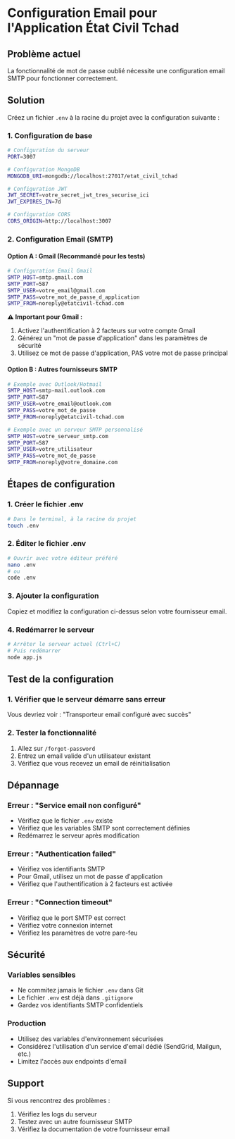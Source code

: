 # Configuration Email pour l'Application État Civil Tchad

## Problème actuel
La fonctionnalité de mot de passe oublié nécessite une configuration email SMTP pour fonctionner correctement.

## Solution
Créez un fichier `.env` à la racine du projet avec la configuration suivante :

### 1. Configuration de base
```bash
# Configuration du serveur
PORT=3007

# Configuration MongoDB
MONGODB_URI=mongodb://localhost:27017/etat_civil_tchad

# Configuration JWT
JWT_SECRET=votre_secret_jwt_tres_securise_ici
JWT_EXPIRES_IN=7d

# Configuration CORS
CORS_ORIGIN=http://localhost:3007
```

### 2. Configuration Email (SMTP)

#### Option A : Gmail (Recommandé pour les tests)
```bash
# Configuration Email Gmail
SMTP_HOST=smtp.gmail.com
SMTP_PORT=587
SMTP_USER=votre_email@gmail.com
SMTP_PASS=votre_mot_de_passe_d_application
SMTP_FROM=noreply@etatcivil-tchad.com
```

**⚠️ Important pour Gmail :**
1. Activez l'authentification à 2 facteurs sur votre compte Gmail
2. Générez un "mot de passe d'application" dans les paramètres de sécurité
3. Utilisez ce mot de passe d'application, PAS votre mot de passe principal

#### Option B : Autres fournisseurs SMTP
```bash
# Exemple avec Outlook/Hotmail
SMTP_HOST=smtp-mail.outlook.com
SMTP_PORT=587
SMTP_USER=votre_email@outlook.com
SMTP_PASS=votre_mot_de_passe
SMTP_FROM=noreply@etatcivil-tchad.com

# Exemple avec un serveur SMTP personnalisé
SMTP_HOST=votre_serveur_smtp.com
SMTP_PORT=587
SMTP_USER=votre_utilisateur
SMTP_PASS=votre_mot_de_passe
SMTP_FROM=noreply@votre_domaine.com
```

## Étapes de configuration

### 1. Créer le fichier .env
```bash
# Dans le terminal, à la racine du projet
touch .env
```

### 2. Éditer le fichier .env
```bash
# Ouvrir avec votre éditeur préféré
nano .env
# ou
code .env
```

### 3. Ajouter la configuration
Copiez et modifiez la configuration ci-dessus selon votre fournisseur email.

### 4. Redémarrer le serveur
```bash
# Arrêter le serveur actuel (Ctrl+C)
# Puis redémarrer
node app.js
```

## Test de la configuration

### 1. Vérifier que le serveur démarre sans erreur
Vous devriez voir : "Transporteur email configuré avec succès"

### 2. Tester la fonctionnalité
1. Allez sur `/forgot-password`
2. Entrez un email valide d'un utilisateur existant
3. Vérifiez que vous recevez un email de réinitialisation

## Dépannage

### Erreur : "Service email non configuré"
- Vérifiez que le fichier `.env` existe
- Vérifiez que les variables SMTP sont correctement définies
- Redémarrez le serveur après modification

### Erreur : "Authentication failed"
- Vérifiez vos identifiants SMTP
- Pour Gmail, utilisez un mot de passe d'application
- Vérifiez que l'authentification à 2 facteurs est activée

### Erreur : "Connection timeout"
- Vérifiez que le port SMTP est correct
- Vérifiez votre connexion internet
- Vérifiez les paramètres de votre pare-feu

## Sécurité

### Variables sensibles
- Ne commitez jamais le fichier `.env` dans Git
- Le fichier `.env` est déjà dans `.gitignore`
- Gardez vos identifiants SMTP confidentiels

### Production
- Utilisez des variables d'environnement sécurisées
- Considérez l'utilisation d'un service d'email dédié (SendGrid, Mailgun, etc.)
- Limitez l'accès aux endpoints d'email

## Support
Si vous rencontrez des problèmes :
1. Vérifiez les logs du serveur
2. Testez avec un autre fournisseur SMTP
3. Vérifiez la documentation de votre fournisseur email
